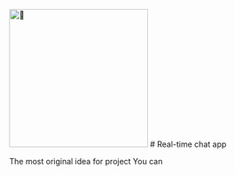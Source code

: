  <img src="https://fonts.gstatic.com/s/e/notoemoji/latest/1f44b/512.gif" alt="👋" width="250" height="250">
# Real-time chat app




The most original idea for project 
You can 
